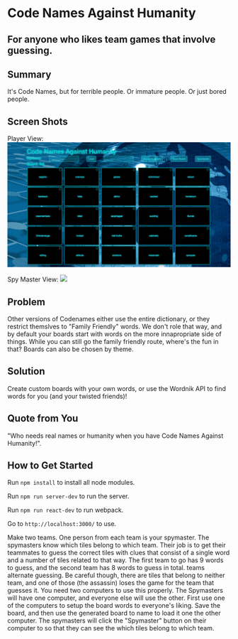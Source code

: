 # Code Names Against Humanity #
 
## For anyone who likes team games that involve guessing. ##

## Summary ##
  It's Code Names, but for terrible people. Or immature people. Or just bored people.

## Screen Shots ##
Player View:
![](react-client/dist/images/CodeNamesBoard.png)

Spy Master View:
![](react-client/dist/images/CodeNames%20SpyMaster.png)

## Problem ##
  Other versions of Codenames either use the entire dictionary, or they restrict themslves to "Family Friendly" words. We don't role that way, and by default your boards start with words on the more innapropriate side of things. While you can still go the family friendly route, where's the fun in that? Boards can also be chosen by theme.

## Solution ##
  Create custom boards with your own words, or use the Wordnik API to find words for you (and your twisted friends)!

## Quote from You ##
  "Who needs real names or humanity when you have Code Names Against Humanity!".

## How to Get Started ##
 Run ```npm install``` to install all node modules.
 
 Run ```npm run server-dev``` to run the server.
 
 Run ```npm run react-dev``` to run webpack.
 
 Go to ```http://localhost:3000/``` to use.
 
 Make two teams. One person from each team is your spymaster.  The spymasters know which tiles belong to which team. Their job is to get their teammates to guess the correct tiles with clues that consist of a single word and a number of tiles related to that way. The first team to go has 9 words to guess, and the second team has 8 words to guess in total. teams alternate guessing. Be careful though, there are tiles that belong to neither team, and one of those (the assassin) loses the game for the team that guesses it.
 You need two computers to use this properly. The Spymasters will have one computer, and everyone else will use the other. First use one of the computers to setup the board words to everyone's liking. Save the board, and then use the generated board to name to load it one the other computer. The spymasters will click the "Spymaster" button on their computer to so that they can see the which tiles belong to which team.
